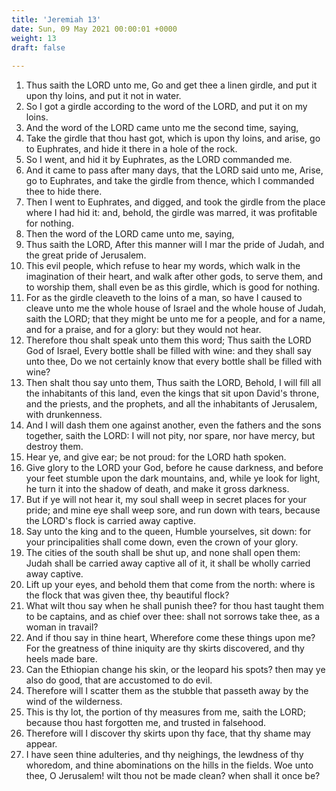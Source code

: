 ```yaml
---
title: 'Jeremiah 13'
date: Sun, 09 May 2021 00:00:01 +0000
weight: 13
draft: false
  
---
```


1. Thus saith the LORD unto me, Go and get thee a linen girdle, and put it upon thy loins, and put it not in water.
2. So I got a girdle according to the word of the LORD, and put it on my loins.
3. And the word of the LORD came unto me the second time, saying,
4. Take the girdle that thou hast got, which is upon thy loins, and arise, go to Euphrates, and hide it there in a hole of the rock.
5. So I went, and hid it by Euphrates, as the LORD commanded me.
6. And it came to pass after many days, that the LORD said unto me, Arise, go to Euphrates, and take the girdle from thence, which I commanded thee to hide there.
7. Then I went to Euphrates, and digged, and took the girdle from the place where I had hid it: and, behold, the girdle was marred, it was profitable for nothing.
8. Then the word of the LORD came unto me, saying,
9. Thus saith the LORD, After this manner will I mar the pride of Judah, and the great pride of Jerusalem.
10. This evil people, which refuse to hear my words, which walk in the imagination of their heart, and walk after other gods, to serve them, and to worship them, shall even be as this girdle, which is good for nothing.
11. For as the girdle cleaveth to the loins of a man, so have I caused to cleave unto me the whole house of Israel and the whole house of Judah, saith the LORD; that they might be unto me for a people, and for a name, and for a praise, and for a glory: but they would not hear.
12. Therefore thou shalt speak unto them this word; Thus saith the LORD God of Israel, Every bottle shall be filled with wine: and they shall say unto thee, Do we not certainly know that every bottle shall be filled with wine?
13. Then shalt thou say unto them, Thus saith the LORD, Behold, I will fill all the inhabitants of this land, even the kings that sit upon David's throne, and the priests, and the prophets, and all the inhabitants of Jerusalem, with drunkenness.
14. And I will dash them one against another, even the fathers and the sons together, saith the LORD: I will not pity, nor spare, nor have mercy, but destroy them.
15. Hear ye, and give ear; be not proud: for the LORD hath spoken.
16. Give glory to the LORD your God, before he cause darkness, and before your feet stumble upon the dark mountains, and, while ye look for light, he turn it into the shadow of death, and make it gross darkness.
17. But if ye will not hear it, my soul shall weep in secret places for your pride; and mine eye shall weep sore, and run down with tears, because the LORD's flock is carried away captive.
18. Say unto the king and to the queen, Humble yourselves, sit down: for your principalities shall come down, even the crown of your glory.
19. The cities of the south shall be shut up, and none shall open them: Judah shall be carried away captive all of it, it shall be wholly carried away captive.
20. Lift up your eyes, and behold them that come from the north: where is the flock that was given thee, thy beautiful flock?
21. What wilt thou say when he shall punish thee? for thou hast taught them to be captains, and as chief over thee: shall not sorrows take thee, as a woman in travail?
22. And if thou say in thine heart, Wherefore come these things upon me? For the greatness of thine iniquity are thy skirts discovered, and thy heels made bare.
23. Can the Ethiopian change his skin, or the leopard his spots? then may ye also do good, that are accustomed to do evil.
24. Therefore will I scatter them as the stubble that passeth away by the wind of the wilderness.
25. This is thy lot, the portion of thy measures from me, saith the LORD; because thou hast forgotten me, and trusted in falsehood.
26. Therefore will I discover thy skirts upon thy face, that thy shame may appear.
27. I have seen thine adulteries, and thy neighings, the lewdness of thy whoredom, and thine abominations on the hills in the fields. Woe unto thee, O Jerusalem! wilt thou not be made clean? when shall it once be?
